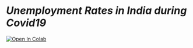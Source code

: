 # ***Unemployment Rates in India during Covid19*** 
<a href="https://colab.research.google.com/github/neerajsk911/Unemployment-Rates-Analysis-Covid19-India/blob/main/FDS_Final.ipynb" target="_parent"><img src="https://colab.research.google.com/assets/colab-badge.svg" alt="Open In Colab"/></a>
